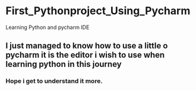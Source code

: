 # First_Pythonproject_Using_Pycharm
Learning Python and pycharm IDE
## I just managed to know how to use a little o pycharm it is the editor i wish to use when learning python in this journey
### Hope i get to understand it more.
